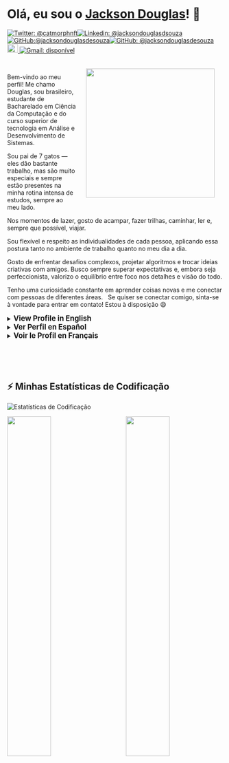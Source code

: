 # Olá, eu sou o [Jackson Douglas](https://www.linkedin.com/in/jacksondouglasdsouza/)! 👋

<p><a href="https://twitter.com/catmorphnft"><img src="https://img.shields.io/twitter/follow/catmorphnft?style=social" alt="Twitter: @catmorphnft"></a><a href="https://www.linkedin.com/in/jacksondouglasdsouza/"><img src="https://img.shields.io/badge/-jackson%20Douglas-blue?style=flat-square&amp;logo=Linkedin&amp;logoColor=white&amp;link=https://www.linkedin.com/in/jacksondouglasdsouza/" alt="Linkedin: @jacksondouglasdsouza">
</a><a href="https://github.com/jacksondouglasdesouza"><img src="https://img.shields.io/github/followers/jacksondouglasdesouza?label=follow&amp;style=social" alt="GitHub:@jacksondouglasdesouza"></a><a href="https://github.com/jacksondouglasdesouza"><img src="https://img.shields.io/github/followers/jacksondouglasdesouza?label=follow&amp;style=social" alt="GitHub: @jacksondouglasdesouza"></a><a href="https://dev.to/jacksondouglasdesouzaa"><img src="https://d2fltix0v2e0sb.cloudfront.net/dev-badge.svg" alt="Perfil DEV de jacksondouglasdesouzaa" height="20" width="25">
</a><a href="mailto:jacksondouglasdesouza@gmail.com"><img src="https://img.shields.io/badge/Gmail-jacksondouglasdesouza-red" alt="Gmail: disponível"></a>

<!-- -->

<div align="left">

<img src="https://github.com/user-attachments/assets/68b78609-b11e-461f-9234-7db1c2c2b17c" width="300" align="right" style="padding: 20px;">
&nbsp;

Bem-vindo ao meu perfil!
Me chamo Douglas, sou brasileiro, estudante de Bacharelado em Ciência da Computação e do curso superior de tecnologia em Análise e Desenvolvimento de Sistemas.

Sou pai de 7 gatos — eles dão bastante trabalho, mas são muito especiais e sempre estão presentes na minha rotina intensa de estudos, sempre ao meu lado.

Nos momentos de lazer, gosto de acampar, fazer trilhas, caminhar, ler e, sempre que possível, viajar.

Sou flexível e respeito as individualidades de cada pessoa, aplicando essa postura tanto no ambiente de trabalho quanto no meu dia a dia.

Gosto de enfrentar desafios complexos, projetar algoritmos e trocar ideias criativas com amigos. Busco sempre superar expectativas e, embora seja perfeccionista, valorizo o equilíbrio entre foco nos detalhes e visão do todo.

Tenho uma curiosidade constante em aprender coisas novas e me conectar com pessoas de diferentes áreas.
&nbsp;
Se quiser se conectar comigo, sinta-se à vontade para entrar em contato! Estou à disposição 😄

<details>
  <summary><strong style="font-size: larger;">View Profile in English</strong></summary>

**Hello! I’m Jackson Douglas! 👋**

Welcome to my profile!
My name is Douglas, I’m Brazilian, and a student of a Bachelor’s degree in Computer Science as well as a Technology degree in Systems Analysis and Development.

I’m the proud father of 7 cats — they can be a handful, but they’re very special and always present in my busy study routine, right by my side.

In my free time, I enjoy camping, hiking, walking, reading, and traveling whenever possible.

I’m flexible and respect the individuality of each person, applying this mindset both in the workplace and in my daily life.

I enjoy tackling complex challenges, designing algorithms, and exchanging creative ideas with friends. I always strive to exceed expectations and, although I’m a perfectionist, I value the balance between attention to detail and the big picture.

I have a constant curiosity for learning new things and connecting with people from different fields. If you’d like to connect with me, feel free to reach out! I’m always open 😄

</details>

<!-- -->

<details>
  <summary><strong style="font-size: larger;">Ver Perfil en Español</strong></summary>

**¡Hola! Soy Jackson Douglas! 👋**

¡Bienvenido a mi perfil!
Me llamo Douglas, soy brasileño y estudiante de Licenciatura en Ciencias de la Computación y de Tecnología en Análisis y Desarrollo de Sistemas.

Soy padre de 7 gatos — requieren bastante trabajo, pero son muy especiales y siempre están presentes en mi intensa rutina de estudios, siempre a mi lado.

En mi tiempo libre, disfruto acampar, hacer senderismo, caminar, leer y, siempre que es posible, viajar.

Soy flexible y respeto las individualidades de cada persona, aplicando esta actitud tanto en el entorno laboral como en mi vida cotidiana.

Me gusta enfrentar desafíos complejos, diseñar algoritmos e intercambiar ideas creativas con amigos. Siempre busco superar las expectativas y, aunque soy perfeccionista, valoro el equilibrio entre la atención al detalle y la visión global.

Tengo una curiosidad constante por aprender cosas nuevas y conectarme con personas de diferentes áreas. Si quieres ponerte en contacto conmigo, ¡no dudes en hacerlo! Estoy a tu disposición 😄

</details>

<!-- -->

<details>
  <summary><strong style="font-size: larger;">Voir le Profil en Français</strong></summary>

**Bonjour ! Je suis Jackson Douglas ! 👋**

Bienvenue sur mon profil !
Je m’appelle Douglas, je suis brésilien et étudiant en Licence d’Informatique ainsi qu’en Technologie en Analyse et Développement de Systèmes.

Je suis papa de 7 chats — ils demandent beaucoup d’attention, mais ils sont très spéciaux et toujours présents dans ma routine intense d’études, toujours à mes côtés.

Pendant mon temps libre, j’aime camper, faire des randonnées, marcher, lire et, quand c’est possible, voyager.

Je suis flexible et je respecte les individualités de chacun, en appliquant cette attitude aussi bien dans le cadre professionnel que dans ma vie quotidienne.

J’aime relever des défis complexes, concevoir des algorithmes et échanger des idées créatives avec mes amis. Je cherche toujours à dépasser les attentes et, même si je suis perfectionniste, j’accorde de l’importance à l’équilibre entre l’attention aux détails et la vision d’ensemble.

J’ai une curiosité constante pour apprendre de nouvelles choses et me connecter avec des personnes de différents domaines. Si vous souhaitez entrer en contact avec moi, n’hésitez pas ! Je suis à votre disposition 😄

</details>

</div>

&nbsp;  
&nbsp;  
&nbsp;

## ⚡ Minhas Estatísticas de Codificação

![Estatísticas de Codificação](https://wakatime.com/share/@4d49077a-9d71-434c-91af-d92b4b049650/e3d21da4-7a6b-4d5d-aa28-d665edabb95e.svg)

<div>
<img src="https://wakatime.com/share/@4d49077a-9d71-434c-91af-d92b4b049650/0d294d9d-600b-4ba7-b06a-fe57c23d232a.svg" width="45%">
<img src="https://wakatime.com/share/@4d49077a-9d71-434c-91af-d92b4b049650/2dd28947-eab3-4c0f-98a0-82e0419c91df.svg" width="45%" align="right">  
</div>
